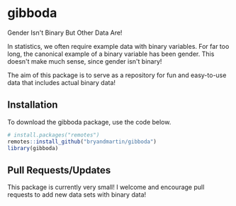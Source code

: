 # gibboda
Gender Isn't Binary But Other Data Are!

In statistics, we often require example data with binary variables.
For far too long, the canonical example of a binary variable has been gender.
This doesn't make much sense, since gender isn't binary!

The aim of this package is to serve as a repository for fun and easy-to-use data that includes actual binary data!

## Installation

To download the gibboda package, use the code below.

``` r
# install.packages("remotes")
remotes::install_github("bryandmartin/gibboda")
library(gibboda)
```


## Pull Requests/Updates

This package is currently very small! I welcome and encourage pull requests to add new data sets with binary data!
